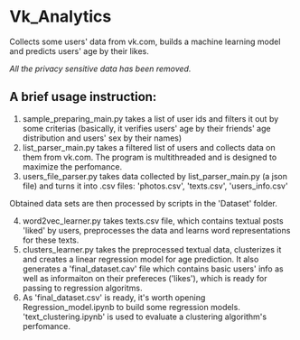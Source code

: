 # Vk_Analytics
Collects some users' data from vk.com, builds a machine learning model and predicts users' age by their likes.

<i>All the privacy sensitive data has been removed.</i>

<h2>A brief usage instruction:</h2>

1) sample_preparing_main.py takes a list of user ids and filters it out by some criterias (basically, it verifies users' age by their friends' age distribution and users' sex by their names)
2) list_parser_main.py takes a filtered list of users and collects data on them from vk.com. The program is multithreaded and is designed to maximize the perfomance.
3) users_file_parser.py takes data collected by list_parser_main.py (a json file) and turns it into .csv files: 'photos.csv', 'texts.csv', 'users_info.csv'

Obtained data sets are then processed by scripts in the 'Dataset' folder.

4) word2vec_learner.py takes texts.csv file, which contains textual posts 'liked' by users, preprocesses the data and learns word representations for these texts.
5) clusters_learner.py takes the preprocessed textual data, clusterizes it and creates a linear regression model for age prediction. It also generates a 'final_dataset.cav' file which contains basic users' info as well as informaiton on their prefereces ('likes'), which is ready for passing to regression algoritms.
6) As 'final_dataset.csv' is ready, it's worth opening Regression_model.ipynb to build some regression models. 'text_clustering.ipynb' is used to evaluate a clustering algorithm's perfomance.
